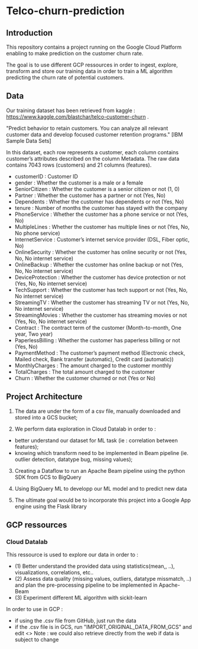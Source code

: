 # Telco-churn-prediction

## Introduction

This repository contains a project running on the Google Cloud Platform enabling to make prediction on the customer churn rate.

The goal is to use different GCP ressources in order to ingest, explore, transform and store our training data in order to train a ML algorithm predicting the churn rate of potential customers.

## Data

Our training dataset has been retrieved from kaggle : https://www.kaggle.com/blastchar/telco-customer-churn . 

"Predict behavior to retain customers. You can analyze all relevant customer data and develop focused customer retention programs." [IBM Sample Data Sets]

In this dataset, each row represents a customer, each column contains customer’s attributes described on the column Metadata. The raw data contains 7043 rows (customers) and 21 columns (features).

* customerID : Customer ID
* gender : Whether the customer is a male or a female
* SeniorCitizen : Whether the customer is a senior citizen or not (1, 0)
* Partner : Whether the customer has a partner or not (Yes, No)
* Dependents : Whether the customer has dependents or not (Yes, No)
* tenure : Number of months the customer has stayed with the company
* PhoneService : Whether the customer has a phone service or not (Yes, No)
* MultipleLines : Whether the customer has multiple lines or not (Yes, No, No phone service)
* InternetService : Customer’s internet service provider (DSL, Fiber optic, No)
* OnlineSecurity : Whether the customer has online security or not (Yes, No, No internet service)
* OnlineBackup : Whether the customer has online backup or not (Yes, No, No internet service)
* DeviceProtection : Whether the customer has device protection or not (Yes, No, No internet service)
* TechSupport : Whether the customer has tech support or not (Yes, No, No internet service)
* StreamingTV : Whether the customer has streaming TV or not (Yes, No, No internet service)
* StreamingMovies : Whether the customer has streaming movies or not (Yes, No, No internet service)
* Contract : The contract term of the customer (Month-to-month, One year, Two year)
* PaperlessBilling : Whether the customer has paperless billing or not (Yes, No)
* PaymentMethod : The customer’s payment method (Electronic check, Mailed check, Bank transfer (automatic), Credit card (automatic))
* MonthlyCharges : The amount charged to the customer monthly
* TotalCharges : The total amount charged to the customer
* Churn : Whether the customer churned or not (Yes or No)

## Project Architecture

1) The data are under the form of a csv file, manually downloaded and stored into a GCS bucket;

2) We perform data exploration in Cloud Datalab in order to :
* better understand our dataset for ML task (ie : correlation between features);
* knowing which transform need to be implemented in Beam pipeline (ie. outlier detection, datatype bug, missing               values);

3) Creating a Dataflow to run an Apache Beam pipeline using the python SDK from GCS to BigQuery

4) Using BigQuery ML to developp our ML model and to predict new data

5) The ultimate goal would be to incorporate this project into a Google App engine using the Flask library

## GCP ressources

### Cloud Datalab

This ressource is used to explore our data in order to : 
* (1) Better understand the provided data using statistics(mean,, ..), visualizations, correlations, etc.. 
* (2) Assess data quality (missing values, outliers, datatype missmatch, ..) and plan the pre-processing pipeline to be implemented in Apache-Beam
* (3) Experiment different ML algorithm with sickit-learn

In order to use in GCP :
* if using the .csv file from GitHub, just run the data
* if the .csv file is in GCS, run "IMPORT_ORIGINAL_DATA_FROM_GCS" and edit <> 
Note : we could also retrieve directly from the web if data is subject to change
